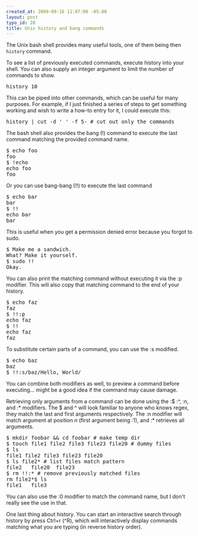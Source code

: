 ```yaml
--- 
created_at: 2009-09-16 11:07:00 -05:00
layout: post
typo_id: 28
title: Unix history and bang commands
---
```

<p>The Unix bash shell provides many useful tools, one of them being then <code>history</code> command.</p>
<p>To see a list of previously executed commands, execute history into your shell. You can also supply an integer argument to limit the number of commands to show.</p>
<pre >
history 10</pre>
<p>This can be piped into other commands, which can be useful for many purposes. For example, if I just finished a series of steps to get something working and wish to write a how-to entry for it, I could execute this:</p>
<pre >
history | cut -d ' ' -f 5- # cut out only the commands</pre>
<p>The bash shell also provides the bang (!) command to execute the last command matching the provided command name.</p>
<pre >
$ echo foo
foo
$ !echo
echo foo
foo
</pre>
<p>Or you can use bang-bang (!!) to execute the last command</p>
<pre >
$ echo bar
bar
$ !!
echo bar
bar
</pre>
<p>This is useful when you get a permission denied error because you forgot to sudo.</p>
<pre >
$ Make me a sandwich.
What? Make it yourself.
$ sudo !!
Okay.
</pre>
<p>You can also print the matching command without executing it via the :p modifier. This will also copy that matching command to the end of your history.</p>
<pre >
$ echo faz
faz
$ !!:p
echo faz
$ !!
echo faz
faz
</pre>
<p>To substitute certain parts of a command, you can use the :s modified.</p>
<pre >
$ echo baz
baz
$ !!:s/baz/Hello, World/
</pre>
<p>You can combine both modifiers as well, to preview a command before executing... might be a good idea if the command may cause damage.</p>
<p>Retrieving only arguments from a command can be done using the :$ :^, :n, and :* modifiers. The $ and ^ will look familiar to anyone who knows regex, they match the last and first arguments respectively. The :n modifier will match argument at position <em>n</em> (first argument being :1), and :* retrieves all arguments.</p>
<pre >
$ mkdir foobar && cd foobar # make temp dir
$ touch file1 file2 file3 file23 file20 # dummy files
$ ls
file1 file2 file3 file23 file20
$ ls file2* # list files match pattern
file2	file20	file23
$ rm !!:* # remove previously matched files
rm file2*$ ls
file1	file3
</pre>
<p>You can also use the :0 modifier to match the command name, but I don't really see the use in that.</p>
<p>One last thing about history. You can start an interactive search through history by press Ctrl+r (^R), which will interactively display commands matching what you are typing (in reverse history order).</p>

